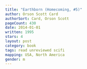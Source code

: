 ```yaml
---
title: "Earthborn (Homecoming, #5)"
author: Orson Scott Card
authorSort: Card, Orson Scott
pageCount: 430
date: 2014-01-01
written: 1995
stars: 4
layout: post
category: book
tags: read unreviewed scifi
mapping: USA, North America
gender: m
---
```

